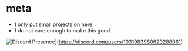 # meta

- I only put small projects on here
- I do not care enough to make this good

![Discord Presence](https://lanyard.cnrad.dev/api/1031983980620288061)](https://discord.com/users/1031983980620288061)
